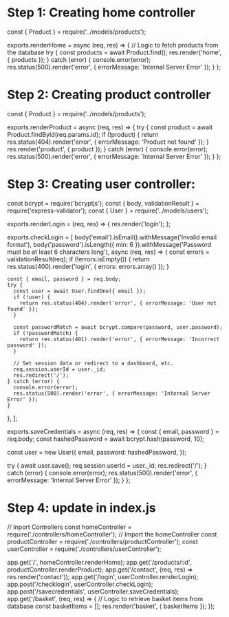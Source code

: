 # Step 1: Creating home controller

const { Product } = require('../models/products');

exports.renderHome = async (req, res) => {
  // Logic to fetch products from the database
  try {
    const products = await Product.find();
    res.render('home', { products });
  } catch (error) {
    console.error(error);
    res.status(500).render('error', { errorMessage: 'Internal Server Error' });
  }
};

# Step 2: Creating product controller

const { Product } = require('../models/products');

exports.renderProduct = async (req, res) => {
  try {
    const product = await Product.findById(req.params.id);
    if (!product) {
      return res.status(404).render('error', { errorMessage: 'Product not found' });
    }
    res.render('product', { product });
  } catch (error) {
    console.error(error);
    res.status(500).render('error', { errorMessage: 'Internal Server Error' });
  }
};

# Step 3: Creating user controller:

const bcrypt = require('bcryptjs');
const { body, validationResult } = require('express-validator');
const { User } = require('../models/users');

exports.renderLogin = (req, res) => {
  res.render('login');
};

exports.checkLogin = [
  body('email').isEmail().withMessage('Invalid email format'),
  body('password').isLength({ min: 6 }).withMessage('Password must be at least 6 characters long'),
  async (req, res) => {
    const errors = validationResult(req);
    if (!errors.isEmpty()) {
      return res.status(400).render('login', { errors: errors.array() });
    }

    const { email, password } = req.body;
    try {
      const user = await User.findOne({ email });
      if (!user) {
        return res.status(404).render('error', { errorMessage: 'User not found' });
      }

      const passwordMatch = await bcrypt.compare(password, user.password);
      if (!passwordMatch) {
        return res.status(401).render('error', { errorMessage: 'Incorrect password' });
      }

      // Set session data or redirect to a dashboard, etc.
      req.session.userId = user._id;
      res.redirect('/');
    } catch (error) {
      console.error(error);
      res.status(500).render('error', { errorMessage: 'Internal Server Error' });
    }
  },
];

exports.saveCredentials = async (req, res) => {
  const { email, password } = req.body;
  const hashedPassword = await bcrypt.hash(password, 10);

  const user = new User({
    email,
    password: hashedPassword,
  });

  try {
    await user.save();
    req.session.userId = user._id;
    res.redirect('/');
  } catch (error) {
    console.error(error);
    res.status(500).render('error', { errorMessage: 'Internal Server Error' });
  }
};

# Step 4: update in index.js

// Inport Controllers
const homeController = require('./controllers/homeController'); // Import the homeController
const productController = require('./controllers/productController');
const userController = require('./controllers/userController');


app.get('/', homeController.renderHome);
app.get('/products/:id', productController.renderProduct);
app.get('/contact', (req, res) => res.render('contact'));
app.get('/login', userController.renderLogin);
app.post('/checklogin', userController.checkLogin);
app.post('/savecredentials', userController.saveCredentials);
app.get('/basket', (req, res) => {
  // Logic to retrieve basket items from database
  const basketItems = [];
  res.render('basket', { basketItems });
});